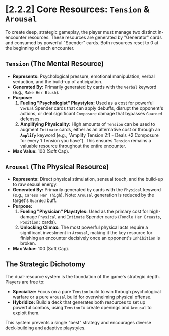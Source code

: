 # [2.2.2] Core Resources: `Tension` & `Arousal`

To create deep, strategic gameplay, the player must manage two distinct in-encounter resources. These resources are generated by "Generator" cards and consumed by powerful "Spender" cards. Both resources reset to 0 at the beginning of each encounter.

## `Tension` (The Mental Resource)
*   **Represents:** Psychological pressure, emotional manipulation, verbal seduction, and the build-up of anticipation.
*   **Generated By:** Primarily generated by cards with the `Verbal` keyword (e.g., `Make Her Blush`).
*   **Purpose:**
    1.  **Fueling "Psychologist" Playstyles:** Used as a cost for powerful `Verbal` Spender cards that can apply debuffs, disrupt the opponent's actions, or deal significant `Composure` damage that bypasses `Guarded` defenses.
    2.  **Amplifying Physicality:** High amounts of `Tension` can be used to augment `Intimate` cards, either as an alternative cost or through an **`Amplify`** keyword (e.g., "Amplify Tension 2:1 - Deals +2 Composure for every 1 Tension you have"). This ensures `Tension` remains a valuable resource throughout the entire encounter.
*   **Max Value:** 100 (Soft Cap).

## `Arousal` (The Physical Resource)
*   **Represents:** Direct physical stimulation, sensual touch, and the build-up to raw sexual energy.
*   **Generated By:** Primarily generated by cards with the `Physical` keyword (e.g., `Caress Her Thigh`). Note: `Arousal` generation is reduced by the target's `Guarded` buff.
*   **Purpose:**
    1.  **Fueling "Physician" Playstyles:** Used as the primary cost for high-damage `Physical` and `Intimate` Spender cards (`Fondle Her Breasts`, `Position:` cards).
    2.  **Unlocking Climax:** The most powerful physical acts require a significant investment in `Arousal`, making it the key resource for finishing an encounter decisively once an opponent's `Inhibition` is broken.
*   **Max Value:** 100 (Soft Cap).

## The Strategic Dichotomy
The dual-resource system is the foundation of the game's strategic depth. Players are free to:
*   **Specialize:** Focus on a pure `Tension` build to win through psychological warfare or a pure `Arousal` build for overwhelming physical offense.
*   **Hybridize:** Build a deck that generates both resources to set up powerful combos, using `Tension` to create openings and `Arousal` to exploit them.

This system prevents a single "best" strategy and encourages diverse deck-building and adaptive playstyles.